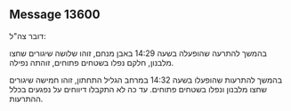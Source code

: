 ## Message 13600

דובר צה"ל:

בהמשך להתרעה שהופעלה בשעה 14:29 באבן מנחם, זוהו שלושה שיגורים שחצו מלבנון, חלקם נפלו בשטחים פתוחים, זוהתה נפילה.

בהמשך להתרעות שהופעלו בשעה 14:32 במרחב הגליל התחתון, זוהו חמישה שיגורים שחצו מלבנון ונפלו בשטחים פתוחים.
עד כה לא התקבלו דיווחים על נפגעים בכלל ההתרעות.

